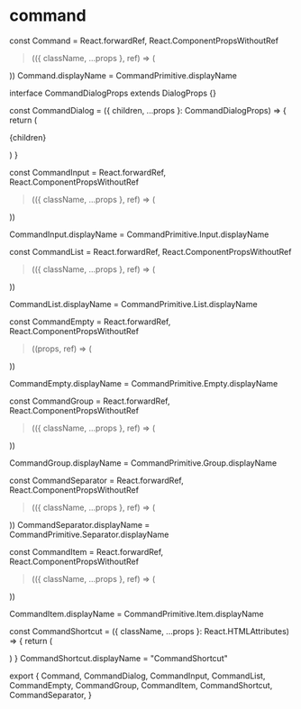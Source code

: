 # command

const Command = React.forwardRef,
  React.ComponentPropsWithoutRef
>(({ className, ...props }, ref) => (
  
))
Command.displayName = CommandPrimitive.displayName

interface CommandDialogProps extends DialogProps {}

const CommandDialog = ({ children, ...props }: CommandDialogProps) => {
  return (
    
      
        
{children}

      


  )
}

const CommandInput = React.forwardRef,
  React.ComponentPropsWithoutRef
>(({ className, ...props }, ref) => (
  
    
    


))

CommandInput.displayName = CommandPrimitive.Input.displayName

const CommandList = React.forwardRef,
  React.ComponentPropsWithoutRef
>(({ className, ...props }, ref) => (
  
))

CommandList.displayName = CommandPrimitive.List.displayName

const CommandEmpty = React.forwardRef,
  React.ComponentPropsWithoutRef
>((props, ref) => (
  
))

CommandEmpty.displayName = CommandPrimitive.Empty.displayName

const CommandGroup = React.forwardRef,
  React.ComponentPropsWithoutRef
>(({ className, ...props }, ref) => (
  
))

CommandGroup.displayName = CommandPrimitive.Group.displayName

const CommandSeparator = React.forwardRef,
  React.ComponentPropsWithoutRef
>(({ className, ...props }, ref) => (
  
))
CommandSeparator.displayName = CommandPrimitive.Separator.displayName

const CommandItem = React.forwardRef,
  React.ComponentPropsWithoutRef
>(({ className, ...props }, ref) => (
  
))

CommandItem.displayName = CommandPrimitive.Item.displayName

const CommandShortcut = ({
  className,
  ...props
}: React.HTMLAttributes) => {
  return (
    
  )
}
CommandShortcut.displayName = "CommandShortcut"

export {
  Command,
  CommandDialog,
  CommandInput,
  CommandList,
  CommandEmpty,
  CommandGroup,
  CommandItem,
  CommandShortcut,
  CommandSeparator,
}